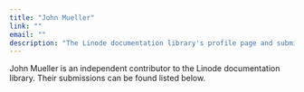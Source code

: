 ```yaml
---
title: "John Mueller"
link: ""
email: ""
description: "The Linode documentation library's profile page and submission listing for John Mueller"
---
```


John Mueller is an independent contributor to the Linode documentation library. Their submissions can be found listed below.